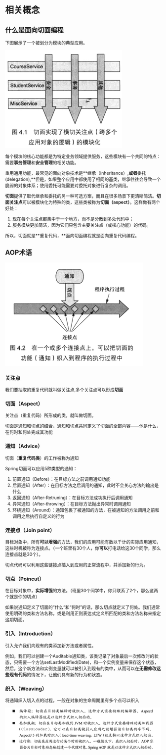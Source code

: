 # 相关概念

## 什么是面向切面编程

下图展示了一个被划分为模块的典型应用。

![img](assets/import04-2929603.png)

每个模块的核心功能都是为特定业务领域提供服务，这些模块有一个共同的特点：需要**事务管理**和**安全管理**的相关功能。

重用通用功能，最常见的面向对象技术是**继承（inheritance）,**或者**委托(delegation),**但是，如果整个应用中都使用了相同的基类，继承往往会导致一个脆弱的对象体系；使用委托可能需要对委托对象进行复杂的调用。

**切面**提供了取代继承和委托的另一种可选方案，而且在很多场景下更清晰简洁。**切面关注点**可以被模块化为特殊的类，这些类被称为**切面（aspect）**。这样做有两个好处：

1. 现在每个关注点都集中于一个地方，而不是分散到多处代码中；
2. 服务模块更加简洁，因为它们只包含主要关注点（或核心功能）的代码。

所以，切面就是**重复代码，**面向切面编程就是面向重复代码编程。

## AOP术语

![img](assets/import05.png)

### 关注点

我们要抽取的重复代码就叫做关注点,多个关注点可以形成**切面**

### 切面（Aspect）

关注点（重复代码）所形成的类，就叫做切面。

切面是通知和切点的结合，通知和切点共同定义了切面的全部内容——他是什么，在何时和何处完成其功能

### 通知（Advice）

切面（**重复代码类**）的工作被称为通知

Spring切面可以应用5种类型的通知：

1. 前置通知（Before）：在目标方法之前调用通知功能
2. 后置通知（After）：在目标方法之后调用的通知，此时不会关心方法的输出是什么
3. 返回通知（After-Retruning）：在目标方法成功执行后调用通知
4. 异常通知（After-throwing）：在目标方法抛出异常时调用通知
5. 环绕通知（Around）：通知包裹了被通知的方法，在被通知的方法调用之前和调用之后执行自定义的行为

### 连接点（Join point）

目标对象中，所有**可以增强**的方法，我们的应用可能有数以千计的实际应用通知，这些时机被称为连接点。（一个班里有30个人，你**可以**打电话给这30个同学，那么连接点就是30个）。

切点代码可以利用这些链接点插入到应用的正常流程中，并添加新的行为。

### 切点（Poincut）

在目标对象中，**实际增强**的方法。（班里30个同学中，你只联系了2个，那么这两个就是你的切点）

如果说通知定义了切面的“什么”和“何时”的话，那么切点就定义了何处。我们通常使用明确的类和方法名称，或是利用正则表达式定义所匹配的类和方法名称来指定这期切面。

### 引入（Introduction）

引入允许我们向现有的类添加新方法或者属性。

例如，我们可以创建一个Auditable通知类，该类记录了对象最后一次修改时的状态，只需要一个方法setLastModified(Date)，和一个实例变量来保存这个状态，然后，这个新方法和实例变量就可以被引入到现有的类中，从而可以在**无需修改这些现有代码**的情况下，让他们具有新的行为和状态。

### 织入（Weaving）

将通知织入切入点的过程，一般在对象的生命周期里有多个点可以织入

![img](assets/import06.png)

